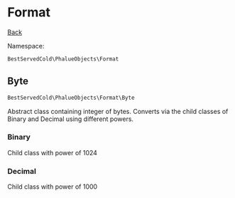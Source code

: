# Format

[Back](../../README.md)

Namespace:
```php 
BestServedCold\PhalueObjects\Format
```

## Byte
```php
BestServedCold\PhalueObjects\Format\Byte
```

Abstract class containing integer of bytes.  Converts via
the child classes of Binary and Decimal using different
powers.

### Binary

Child class with power of 1024

### Decimal

Child class with power of 1000
